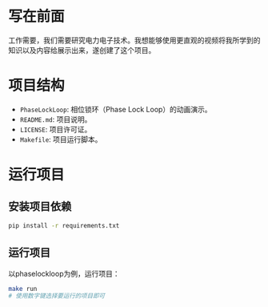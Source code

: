 # 写在前面

工作需要，我们需要研究电力电子技术。我想能够使用更直观的视频将我所学到的知识以及内容给展示出来，遂创建了这个项目。

# 项目结构

- `PhaseLockLoop`: 相位锁环（Phase Lock Loop）的动画演示。
- `README.md`: 项目说明。
- `LICENSE`: 项目许可证。
- `Makefile`: 项目运行脚本。

# 运行项目

## 安装项目依赖

```bash
pip install -r requirements.txt
```

## 运行项目

以phaselockloop为例，运行项目：
```bash
make run
# 使用数字键选择要运行的项目即可
```
